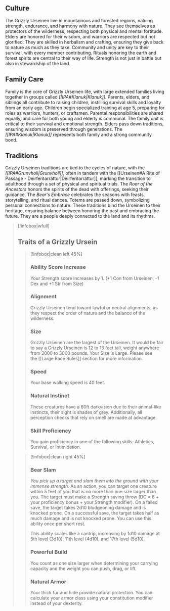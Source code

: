 ## Culture
The Grizzly Urseinen live in mountainous and forested regions, valuing strength, endurance, and harmony with nature. They see themselves as protectors of the wilderness, respecting both physical and mental fortitude. Elders are honored for their wisdom, and warriors are respected but not glorified. They are skilled in herbalism and crafting, ensuring they give back to nature as much as they take. Community and unity are key to their survival, with every member contributing. Rituals honoring the earth and forest spirits are central to their way of life. Strength is not just in battle but also in stewardship of the land.
## Family Care
Family is the core of Grizzly Urseinen life, with large extended families living together in groups called *[[IPA#Klanuk|Klanuk]]*. Parents, elders, and siblings all contribute to raising children, instilling survival skills and loyalty from an early age. Children begin specialized training at age 5, preparing for roles as warriors, hunters, or craftsmen. Parental responsibilities are shared equally, and care for both young and elderly is communal. The family unit is critical to their survival and emotional strength. Elders pass down traditions, ensuring wisdom is preserved through generations. The *[[IPA#Klanuk|Klanuk]]* represents both family and a strong community bond.
## Traditions
Grizzly Urseinen traditions are tied to the cycles of nature, with the *[[IPA#Grunvholl|Grunvholl]]*, often in tandem with the [[Urseinen#A Rite of Passage - Deirferðarrättur|Deirferðarrättur]], marking the transition to adulthood through a set of physical and spiritual trials. The *Roar of the Ancestors* honors the spirits of the dead with offerings, seeking their guidance. The *Bear's Embrace* celebrates the seasons with feasts, storytelling, and ritual dances. Totems are passed down, symbolizing personal connections to nature. These traditions bind the Urseinen to their heritage, ensuring balance between honoring the past and embracing the future. They are a people deeply connected to the land and its rhythms.
> [!infobox|wfull] 
> ## Traits of a Grizzly Ursein
> 
> > [!infobox|clean left 45%]
> > ### Ability Score Increase
> > Your Strength score increases by 1.
> > (+1 Con from Urseinen, -1 Dex and +1 Str from Size)
> >
> > ### Alignment
> > Grizzly Urseinen tend toward lawful or neutral alignments, as they respect the order of nature and the balance of the wilderness.
> > ### Size
> > Grizzly Urseinen are the largest of the Urseinen. It would be fair to say a Grizzly Urseinen is 12 to 13 feet tall, weight anywhere from 2000 to 3000 pounds. Your Size is Large. Please see the [[Large Race Rules]] section for more information.
> > ### Speed 
> > Your base walking speed is 40 feet.
> > ### Natural Instinct
> > These creatures have a 60ft darkvision due to their animal-like instincts, their sight is shades of grey. Additionally, all perception checks that rely on smell are made at advantage.
> > ### Skill Proficiency
> > You gain proficiency in one of the following skills: Athletics, Survival, or Intimidation.
>
> >[!infobox|clean right 45%]
> >### Bear Slam
> >_You pick up a target and slam them into the ground with your immense strength._
> >As an action, you can target one creature within 5 feet of you that is no more than one size larger than you. The target must make a Strength saving throw (DC = 8 + your proficiency bonus + your Strength modifier). On a failed save, the target takes 2d10 bludgeoning damage and is knocked prone. On a successful save, the target takes half as much damage and is not knocked prone. You can use this ability once per short rest. 
> >
> >This ability scales like a cantrip, increasing by 1d10 damage at 5th level (3d10), 11th level (4d10), and 17th level (5d10).
> >### Powerful Build
> >You count as one size larger when determining your carrying capacity and the weight you can push, drag, or lift.
> >### Natural Armor
> >Your thick fur and hide provide natural protection. You can calculate your armor class using your constitution modifier instead of your dexterity.